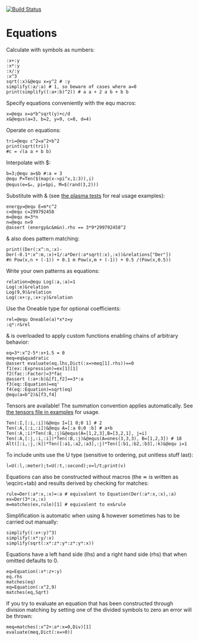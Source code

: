 [![Build Status](https://travis-ci.org/jhlq/Equations.jl.svg?branch=master)](https://travis-ci.org/jhlq/Equations.jl)

# Equations
Calculate with symbols as numbers:
```
:x+:y
:x*:y
:x/:y
:x^3
sqrt(:x)&@equ x=y^2 # :y
simplify(:a/:a) # 1, so beware of cases where a=0
print(simplify((:a+:b)^2)) # a a + 2 a b + b b
```

Specify equations conveniently with the equ macros:
```
x=@equ x=a*b^sqrt(y)+c/d
x&@equs(a=3, b=2, y=9, c=8, d=4)
```

Operate on equations:
```
tri=@equ c^2=a^2+b^2
print(sqrt(tri))
#c = √(a a + b b)
``` 

Interpolate with $:
```
b=3;@equ a=$b #:a ≖ 3
@equ P=Ten($(map(x->pi^x,1:3)),i)
@equs(e=$ℯ, pi=$pi, M=$(rand(3,2)))
```

Substitute with & (see [the plasma tests](https://github.com/jhlq/Equations.jl/blob/master/test/plasmaTests.jl) for real usage examples):
```
energy=@equ E=m*c^2
c=@equ c=299792458
m=@equ m=3*n
n=@equ n=9
@assert (energy&c&m&n).rhs == 3*9*299792458^2
```

& also does pattern matching:
```
print((Der(:x^:n,:x)-Der(-0.1*:x^:m,:x)+1/:a*Der(:a*sqrt(:x),:x))&relations["Der"])
#n Pow(x,n + (-1)) + 0.1 m Pow(x,m + (-1)) + 0.5 /(Pow(x,0.5))
```

Write your own patterns as equations: 
```
relation=@equ Log(:a,:a)=1
Log(:e)&relation
Log(9,9)&relation
Log(:x+:y,:x+:y)&relation
```

Use the Oneable type for optional coefficients:
```
rel=@equ Oneable(a)*x*z=y
:q*:r&rel
```

& is overloaded to apply custom functions enabling chains of arbitrary behavior:
```
eq=3*:x^2-5*:x+1.5 ≖ 0
meq=eq&quadratic
@assert evaluate(eq.lhs,Dict(:x=>meq[1].rhs))==0
f1(ex::Expression)=ex[1][1]
f2(fac::Factor)=3*fac
@assert (:a+:b)&[f1,f2]==3*:a
f3(eq::Equation)=eq'
f4(eq::Equation)=sqrt(eq)
@equ(a=b^2)&[f3,f4]
```

Tensors are available! The summation convention applies automatically. See [the tensors file in examples](https://github.com/jhlq/Equations.jl/blob/master/examples/tensors.jl) for usage.
```
Ten(:I,[:i,:i])&@equ I=[1 0;0 1] # 2
Ten(:A,[:i,:i])&@equ A=[:a 0;0 :b] # a+b
Ten(:A,:i)*Ten(:B,:j)&@equs(A=[1,2,3],B=[3,2,1], j=i)
Ten(:A,[:j,:i,:i])*Ten(:B,:j)&@equs(A=ones(3,3,3), B=[1,2,3]) # 18
Alt([:i,:j,:k])*Ten([:a1,:a2,:a3],:j)*Ten([:b1,:b2,:b3],:k)&@equ i=1
```

To include units use the U type (sensitive to ordering, put unitless stuff last):
```
l=U(:l,:meter);t=U(:t,:second);v=l/t;print(v)
```

Equations can also be constructed without macros (the ≖ is written as \eqcirc+tab) and results derived by checking for matches:
```
rule=Der(:a*:x,:x)≖:a # equivalent to Equation(Der(:a*:x,:x),:a)
ex=Der(3*:x,:x)
m=matches(ex,rule)[1] # equivalent to ex&rule
```

Simplification is automatic when using & however sometimes has to be carried out manually:
```
simplify((:x+:y)^3)
simplify(:x*:y/:x)
simplify(sqrt(:x*:z*:y*:z*:y*:x))
```

Equations have a left hand side (lhs) and a right hand side (rhs) that when omitted defaults to 0. 
```
eq=Equation(:x*:z+:y)
eq.rhs
matches(eq)
eq=Equation(:x^2,9)
matches(eq,Sqrt)
```

If you try to evaluate an equation that has been constructed through division matching by setting one of the divided symbols to zero an error will be thrown:
```
meq=matches(:x^2+:a*:x≖0,Div)[1]
evaluate(meq,Dict(:x=>0))
```
